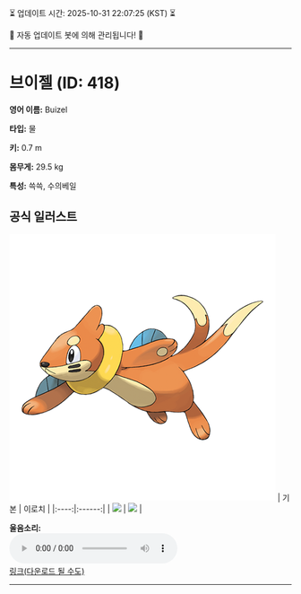 
⏳ 업데이트 시간: 2025-10-31 22:07:25 (KST) ⏳

🤖 자동 업데이트 봇에 의해 관리됩니다! 🤖

---

# 브이젤 (ID: 418)
**영어 이름:** Buizel

**타입:** 물

**키:** 0.7 m

**몸무게:** 29.5 kg

**특성:** 쓱쓱, 수의베일

## 공식 일러스트
![](https://raw.githubusercontent.com/PokeAPI/sprites/master/sprites/pokemon/other/official-artwork/418.png)
| 기본 | 이로치 |
|:----:|:------:|
| <img src="http://play.pokemonshowdown.com/sprites/ani/buizel.gif" width="200"> | <img src="http://play.pokemonshowdown.com/sprites/ani-shiny/buizel.gif" width="200"> |

**울음소리:**<br><audio controls src="https://raw.githubusercontent.com/PokeAPI/cries/main/cries/pokemon/latest/418.ogg"></audio><br> [링크(다운로드 될 수도)](https://raw.githubusercontent.com/PokeAPI/cries/main/cries/pokemon/latest/418.ogg)


---
